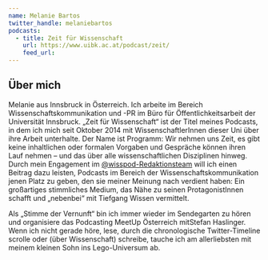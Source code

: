 ```yaml
---
name: Melanie Bartos
twitter_handle: melaniebartos
podcasts:
  - title: Zeit für Wissenschaft
    url: https://www.uibk.ac.at/podcast/zeit/
    feed_url:
---
```


## Über mich

Melanie aus Innsbruck in Österreich. Ich arbeite im Bereich Wissenschaftskommunikation und -PR im Büro für Öffentlichkeitsarbeit der Universität Innsbruck. „Zeit für Wissenschaft“ ist der Titel meines Podcasts, in dem ich mich seit Oktober 2014 mit WissenschaftlerInnen dieser Uni über ihre Arbeit unterhalte. Der Name ist Programm: Wir nehmen uns Zeit, es gibt keine inhaltlichen oder formalen Vorgaben und Gespräche können ihren Lauf nehmen – und das über alle wissenschaftlichen Disziplinen hinweg. Durch mein Engagement im [@wisspod-Redaktionsteam](http://twitter.com/wisspod) will ich einen Beitrag dazu leisten, Podcasts im Bereich der Wissenschaftskommunikation jenen Platz zu geben, den sie meiner Meinung nach verdient haben: Ein großartiges stimmliches Medium, das Nähe zu seinen ProtagonistInnen schafft und „nebenbei“ mit Tiefgang Wissen vermittelt.

Als „Stimme der Vernunft“ bin ich immer wieder im Sendegarten zu hören und organisiere das Podcasting MeetUp Österreich mitStefan Haslinger. Wenn ich nicht gerade höre, lese, durch die chronologische Twitter-Timeline scrolle oder (über Wissenschaft) schreibe, tauche ich am allerliebsten mit meinem kleinen Sohn ins Lego-Universum ab.
